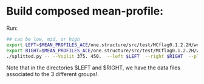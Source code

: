 # Build composed mean-profile:

Run:
```bash
## can be low, mid, or high
export LEFT=$MEAN_PROFILES_ACE/one.structure/src/test/MCflag0.1.2.2H/woShiftCorr/_auger_sh.i_
export RIGHT=$MEAN_PROFILES_ACE/one.structure/src/test/MCflag0.1.2.2H/woShiftCorr/_auger_i_
./splitted.py -- --Vsplit 375. 450.  --left $LEFT  --right $RIGHT  --plot ../auger_mid
```
Note that in the directories $LEFT and $RIGHT, we have the data files associated to the 3 different groups!.

